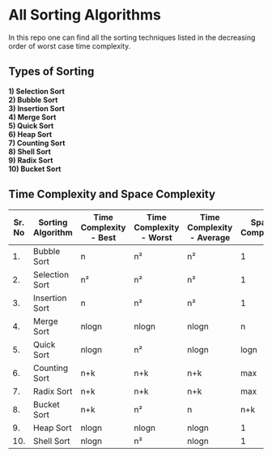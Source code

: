# All Sorting Algorithms
  In this repo one can find all the sorting techniques listed in the decreasing order of worst case time complexity.

## Types of Sorting
  **1) Selection Sort**\
  **2) Bubble Sort**\
  **3) Insertion Sort**\
  **4) Merge Sort**\
  **5) Quick Sort**\
  **6) Heap Sort**\
  **7) Counting Sort**\
  **8) Shell Sort**\
  **9) Radix Sort**\
  **10) Bucket Sort**

## Time Complexity and Space Complexity
| Sr. No | Sorting Algorithm | Time Complexity - Best | Time Complexity - Worst | Time Complexity - Average | Space Complexity |
| ------ | ----------------- | ---------------------- | ----------------------- | ------------------------- | ---------------- |
| 1.     | Bubble Sort       | n                      | n²	                | n²	                    | 1                |
| 2.     | Selection Sort    | n²                     | n²	                | n²	                    | 1                |   
| 3.     | Insertion Sort    | n	              | n²	                | n²	                    | 1                |   
| 4.     | Merge Sort	     | nlogn                  | nlogn	                | nlogn	                    | n                |
| 5.     | Quick Sort	     | nlogn	              | n²	                | nlogn	                    | logn             |
| 6.     | Counting Sort     | n+k	              | n+k	                | n+k	                    | max              |
| 7.     | Radix Sort	     | n+k	              | n+k	                | n+k	                    | max              |
| 8.     | Bucket Sort	     | n+k	              | n²	                | n	                    | n+k              |
| 9.     | Heap Sort	     | nlogn	              | nlogn	                | nlogn	                    | 1                |
| 10.    | Shell Sort	     | nlogn	              | n²	                | nlogn                     | 1                |
